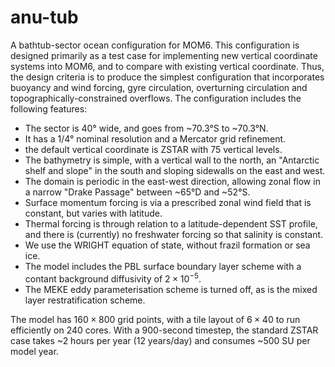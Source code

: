 # anu-tub
A bathtub-sector ocean configuration for MOM6.
This configuration is designed primarily as a test case for implementing new vertical coordinate systems into MOM6, and to compare with existing vertical coordinate.
Thus, the design criteria is to produce the simplest configuration that incorporates buoyancy and wind forcing, gyre circulation, overturning circulation and topographically-constrained overflows.
The configuration includes the following features:
* The sector is 40° wide, and goes from ~70.3°S to ~70.3°N.
* It has a 1/4° nominal resolution and a Mercator grid refinement.
* the default vertical coordinate is ZSTAR with 75 vertical levels.
* The bathymetry is simple, with a vertical wall to the north, an "Antarctic shelf and slope" in the south and sloping sidewalls on the east and west.
* The domain is periodic in the east-west direction, allowing zonal flow in a narrow "Drake Passage" between ~65°D and ~52°S.
* Surface momentum forcing is via a prescribed zonal wind field that is constant, but varies with latitude.
* Thermal forcing is through relation to a latitude-dependent SST profile, and there is (currently) no freshwater forcing so that salinity is constant. 
* We use the WRIGHT equation of state, without frazil formation or sea ice.
* The model includes the PBL surface boundary layer scheme with a contant background diffusivity of $2 \times 10^{-5}$.
* The MEKE eddy parameterisation scheme is turned off, as is the mixed layer restratification scheme.

The model has $160 \times 800$ grid points, with a tile layout of $6 \times 40$ to run efficiently on 240 cores.
With a 900-second timestep, the standard ZSTAR case takes ~2 hours per year (12 years/day) and consumes ~500 SU per model year.
